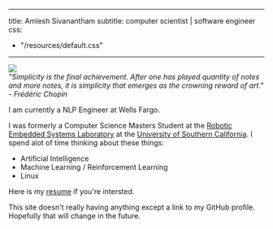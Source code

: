 
---
title: Amlesh Sivanantham
subtitle: computer scientist | software engineer
css:
  - "/resources/default.css"
---

<img class="profile" src="https://avatars3.githubusercontent.com/u/10750027?s=460&u=d9e9425202ba898244d14b6e8c0a23c29c36ccfa&v=4"/>
<div class="quote"><i>
    "Simplicity is the final achievement. After one has played quantity of
    notes and more notes, it is simplicity that emerges as the crowning reward
    of art." - Frédéric Chopin
</i></div>

I am currently a NLP Engineer at Wells Fargo.

I was formerly a Computer Science Masters Student at the
[Robotic Embedded Systems Laboratory][RESL]
at the [University of Southern California][USC].
I spend alot of time thinking about these things:

+ Artificial Intelligence
+ Machine Learning / Reinforcement Learning
+ Linux

Here is my [resume](./data/amlesh_resume.pdf) if you're intersted.

This site doesn't really having anything except a link to my GitHub profile.
Hopefully that will change in the future.

[USC]: https://www.usc.edu/
[RESL]: https://robotics.usc.edu/resl/
